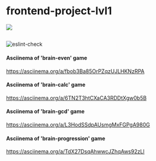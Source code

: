 # frontend-project-lvl1
<a href="https://codeclimate.com/github/codeclimate/codeclimate/maintainability"><img src="https://api.codeclimate.com/v1/badges/a99a88d28ad37a79dbf6/maintainability" /></a>

##

![eslint-check](https://github.com/TIBET7/frontend-project-lvl1/workflows/eslint-check/badge.svg)

#### Asciinema of 'brain-even' game

https://asciinema.org/a/fbob3Ba85OrPZqzUJLHKNzRPA

#### Asciinema of 'brain-calc' game

https://asciinema.org/a/6TN2T3htCXaCA3RDDtXgw0b5B

#### Asciinema of 'brain-gcd' game

https://asciinema.org/a/L3HodSSdpAUsmgMxFGPgA980G

#### Asciinema of 'brain-progression' game

https://asciinema.org/a/TdX27DsqAhwwcJZhqAws92zLl
